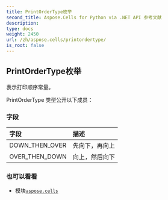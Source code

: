 ```yaml
---
title: PrintOrderType枚举
second_title: Aspose.Cells for Python via .NET API 参考文献
description:
type: docs
weight: 2450
url: /zh/aspose.cells/printordertype/
is_root: false
---
```

## PrintOrderType枚举
表示打印顺序常量。



PrintOrderType 类型公开以下成员：

### 字段
|字段|描述|
| :- | :- |
| DOWN_THEN_OVER |先向下，再向上|
| OVER_THEN_DOWN |向上，然后向下|



### 也可以看看
* 模块[`aspose.cells`](..)
